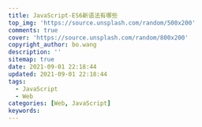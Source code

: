 ```yaml
---
title: JavaScript-ES6新语法有哪些
top_img: 'https://source.unsplash.com/random/500x200'
comments: true
cover: 'https://source.unsplash.com/random/800x200'
copyright_author: bo.wang
description: ''
sitemap: true
date: 2021-09-01 22:18:44
updated: 2021-09-01 22:18:44
tags:
  - JavaScript
  - Web
categories: [Web, JavaScript]
keywords:
---
```


